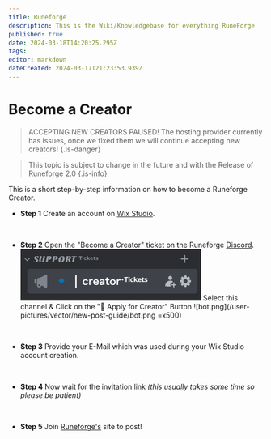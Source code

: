 ```yaml
---
title: Runeforge
description: This is the Wiki/Knowledgebase for everything RuneForge
published: true
date: 2024-03-18T14:20:25.295Z
tags: 
editor: markdown
dateCreated: 2024-03-17T21:23:53.939Z
---
```


# Become a Creator

> ACCEPTING NEW CREATORS PAUSED!
> The hosting provider currently has issues, once we fixed them we will continue accepting new creators!
{.is-danger}



> This topic is subject to change in the future and with the Release of Runeforge 2.0
{.is-info}


This is a short step-by-step information on how to become a Runeforge Creator.

- **Step 1**
Create an account on [Wix Studio](https://wix.com/studio). 

<br>

- **Step 2**
Open the "Become a Creator" ticket on the Runeforge [Discord](https://discord.com/invite/runeforge).
![channel.png](/user-pictures/vector/new-post-guide/channel.png) 
Select this channel & Click on the "🚀 Apply for Creator" Button
![bot.png](/user-pictures/vector/new-post-guide/bot.png =x500)

<br>

- **Step 3**
Provide your E-Mail which was used during your Wix Studio account creation.

<br>

- **Step 4**
Now wait for the invitation link *(this usually takes some time so please be patient)*

<br>

- **Step 5**
Join [Runeforge's](https://www.runeforge.io/) site to post!